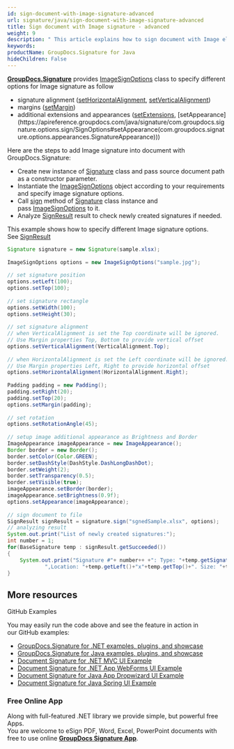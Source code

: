```yaml
---
id: sign-document-with-image-signature-advanced
url: signature/java/sign-document-with-image-signature-advanced
title: Sign document with Image signature - advanced
weight: 9
description: " This article explains how to sign document with Image electronic signatures using extended options with GroupDocs.Signature API."
keywords: 
productName: GroupDocs.Signature for Java
hideChildren: False
---
```

[**GroupDocs.Signature**](https://products.groupdocs.com/signature/java) provides [ImageSignOptions](https://apireference.groupdocs.com/java/signature/com.groupdocs.signature.options.sign/ImageSignOptions) class to specify different options for Image signature as follow

*   signature alignment ([setHorizontalAlignment](https://apireference.groupdocs.com/java/signature/com.groupdocs.signature.options.sign/ImageSignOptions#setHorizontalAlignment(int)), [setVerticalAlignment](https://apireference.groupdocs.com/java/signature/com.groupdocs.signature.options.sign/ImageSignOptions#setVerticalAlignment(int)))
*   margins ([setMargin](https://apireference.groupdocs.com/java/signature/com.groupdocs.signature.options.sign/ImageSignOptions#setMargin(com.groupdocs.signature.domain.Padding)))
*   additional extensions and appearances ([setExtensions](https://apireference.groupdocs.com/java/signature/com.groupdocs.signature.options.sign/SignOptions#setExtensions(java.util.List)), [setAppearance](https://apireference.groupdocs.com/java/signature/com.groupdocs.signature.options.sign/SignOptions#setAppearance(com.groupdocs.signature.options.appearances.SignatureAppearance)))

Here are the steps to add Image signature into document with GroupDocs.Signature:

*   Create new instance of [Signature](https://apireference.groupdocs.com/java/signature/com.groupdocs.signature/Signature) class and pass source document path as a constructor parameter.    
*   Instantiate the [ImageSignOptions](https://apireference.groupdocs.com/java/signature/com.groupdocs.signature.options.sign/ImageSignOptions) object according to your requirements and specify image signature options.    
*   Call [sign](https://apireference.groupdocs.com/java/signature/com.groupdocs.signature/Signature#sign(java.io.OutputStream,%20com.groupdocs.signature.options.sign.SignOptions)) method of [Signature](https://apireference.groupdocs.com/java/signature/com.groupdocs.signature/Signature) class instance and pass [ImageSignOptions](https://apireference.groupdocs.com/java/signature/com.groupdocs.signature.options.sign/ImageSignOptions) to it.      
*   Analyze [SignResult](https://apireference.groupdocs.com/java/signature/com.groupdocs.signature.domain/SignResult) result to check newly created signatures if needed.

  

This example shows how to specify different Image signature options. See [SignResult](https://apireference.groupdocs.com/java/signature/com.groupdocs.signature.domain/SignResult) 

```java
Signature signature = new Signature(sample.xlsx);
 
ImageSignOptions options = new ImageSignOptions("sample.jpg");
 
// set signature position
options.setLeft(100);
options.setTop(100);
 
// set signature rectangle
options.setWidth(100);
options.setHeight(30);
 
// set signature alignment
// when VerticalAlignment is set the Top coordinate will be ignored.
// Use Margin properties Top, Bottom to provide vertical offset
options.setVerticalAlignment(VerticalAlignment.Top);
 
// when HorizontalAlignment is set the Left coordinate will be ignored.
// Use Margin properties Left, Right to provide horizontal offset
options.setHorizontalAlignment(HorizontalAlignment.Right);
 
Padding padding = new Padding();
padding.setRight(20);
padding.setTop(20);
options.setMargin(padding);
 
// set rotation
options.setRotationAngle(45);
 
// setup image additional appearance as Brightness and Border
ImageAppearance imageAppearance = new ImageAppearance();
Border border = new Border();
border.setColor(Color.GREEN);
border.setDashStyle(DashStyle.DashLongDashDot);
border.setWeight(2);
border.setTransparency(0.5);
border.setVisible(true);
imageAppearance.setBorder(border);
imageAppearance.setBrightness(0.9f);
options.setAppearance(imageAppearance);
 
// sign document to file
SignResult signResult = signature.sign("sgnedSample.xlsx", options);
// analyzing result
System.out.print("List of newly created signatures:");
int number = 1;
for(BaseSignature temp : signResult.getSucceeded())
{
    System.out.print("Signature #"+ number++ +": Type: "+temp.getSignatureType()+" Id:"+temp.getSignatureId()+
            ",Location: "+temp.getLeft()+"x"+temp.getTop()+". Size: "+temp.getWidth()+"x"+temp.getHeight());
}
```

## More resources

GitHub Examples 

You may easily run the code above and see the feature in action in our GitHub examples:

*   [GroupDocs.Signature for .NET examples, plugins, and showcase](https://github.com/groupdocs-signature/GroupDocs.Signature-for-.NET)    
*   [GroupDocs.Signature for Java examples, plugins, and showcase](https://github.com/groupdocs-signature/GroupDocs.Signature-for-Java)    
*   [Document Signature for .NET MVC UI Example](https://github.com/groupdocs-signature/GroupDocs.Signature-for-.NET-MVC)    
*   [Document Signature for .NET App WebForms UI Example](https://github.com/groupdocs-signature/GroupDocs.Signature-for-.NET-WebForms)    
*   [Document Signature for Java App Dropwizard UI Example](https://github.com/groupdocs-signature/GroupDocs.Signature-for-Java-Dropwizard)   
*   [Document Signature for Java Spring UI Example](https://github.com/groupdocs-signature/GroupDocs.Signature-for-Java-Spring)
    

### Free Online App  

Along with full-featured .NET library we provide simple, but powerful free Apps.  
You are welcome to eSign PDF, Word, Excel, PowerPoint documents with free to use online **[GroupDocs Signature App](https://products.groupdocs.app/signature)**.
